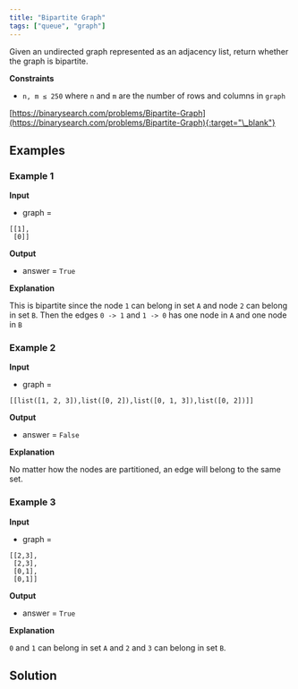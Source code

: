 ```yaml
---
title: "Bipartite Graph"
tags: ["queue", "graph"]
---
```


Given an undirected graph represented as an adjacency list, return whether the graph is bipartite.

**Constraints**

- `n, m ≤ 250` where `n` and `m` are the number of rows and columns in `graph`

[https://binarysearch.com/problems/Bipartite-Graph](https://binarysearch.com/problems/Bipartite-Graph){:target="\_blank"}

## Examples

### Example 1

**Input**

- graph =

```
[[1],
 [0]]
```

**Output**

- answer = `True`

**Explanation**

This is bipartite since the node `1` can belong in set `A` and node `2` can belong in set `B`. Then the edges `0 -> 1` and `1 -> 0` has one node in `A` and one node in `B`

### Example 2

**Input**

- graph =

```
[[list([1, 2, 3]),list([0, 2]),list([0, 1, 3]),list([0, 2])]]
```

**Output**

- answer = `False`

**Explanation**

No matter how the nodes are partitioned, an edge will belong to the same set.

### Example 3

**Input**

- graph =

```
[[2,3],
 [2,3],
 [0,1],
 [0,1]]
```

**Output**

- answer = `True`

**Explanation**

`0` and `1` can belong in set `A` and `2` and `3` can belong in set `B`.

## Solution

<script src="https://gist.github.com/yaeba/16da7be5123724fcf6eccc25581cef5a.js?file=Bipartite-Graph.py"></script>

